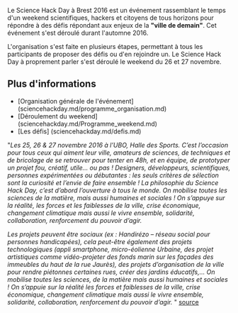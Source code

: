 Le Science Hack Day à Brest 2016 est un événement rassemblant le temps d'un weekend scientifiques, hackers et citoyens de tous horizons pour répondre à des défis répondant aux enjeux de la **"ville de demain"**. Cet événement s'est déroulé durant l'automne 2016.

L'organisation s'est faite en plusieurs étapes, permettant à tous les participants de proposer des défis ou d'en rejoindre un. Le Science Hack Day à proprement parler s'est déroulé le weekend du 26 et 27 novembre.


## Plus d'informations
* [Organisation générale de l'événement] (sciencehackday.md/programme_organisation.md)
* [Déroulement du weekend] (sciencehackday.md/Programme_weekend.md)
* [Les défis] (sciencehackday.md/defis.md)


"*Les 25, 26 & 27 novembre 2016 à l’UBO, Halle des Sports. C’est l’occasion pour tous ceux qui aiment leur ville, amateurs de sciences, de techniques et de bricolage de se retrouver pour tenter en 48h, et en équipe, de prototyper un projet fou, créatif, utile… ou pas ! Designers, développeurs, scientifiques, personnes expérimentées ou débutantes : les seuls critères de sélection sont la curiosité et l’envie de faire ensemble ! La philosophie du Science Hack Day, c’est d’abord l’ouverture à tous le monde. On mobilise toutes les sciences de la matière, mais aussi humaines et sociales ! On s’appuye sur la réalité, les forces et les faiblesses de la ville, crise économique, changement climatique mais aussi le vivre ensemble, solidarité, collaboration, renforcement du pouvoir d’agir.*

*Les projets peuvent être sociaux (ex : Handirézo – réseau social pour personnes handicapées), cela peut-être également des projets technologiques (appli smartphone, micro-éolienne Urbaine, des projet artistiques comme vidéo-projeter des fonds marin sur les façades des immeubles du haut de la rue Jaurès), des projets d’organisation de la ville pour rendre piétonnes certaines rues, créer des jardins éducatifs,…
On mobilise toutes les sciences, de la matière mais aussi humaines et sociales ! On s’appuie sur la réalité les forces et faiblesses de la ville, crise économique, changement climatique mais aussi le vivre ensemble, solidarité, collaboration, renforcement du pouvoir d’agir.*  "
[source](http://www.sciencehackdaybrest.bzh/index.php/science-hack-day/)
